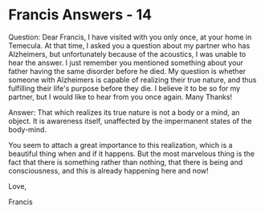 # Francis Answers - 14

Question: Dear Francis, I have visited with you only once, at your home in Temecula. At that time, I asked you a question about my partner who has Alzheimers, but unfortunately because of the acoustics, I was unable to hear the answer. I just remember you mentioned something about your father having the same disorder before he died. My question is whether someone with Alzheimers is capable of realizing their true nature, and thus fulfilling their life\'s purpose before they die. I believe it to be so for my partner, but I would like to hear from you once again. Many Thanks!

  

Answer: That which realizes its true nature is not a body or a mind, an object. It is awareness itself, unaffected by the impermanent states of the body-mind.&nbsp;

You seem to attach a great importance to this realization, which is a beautiful thing when and if it happens. But the most marvelous thing is the fact that there is something rather than nothing, that there is being and consciousness, and this is already happening here and now!

  

Love,

  

Francis

  

